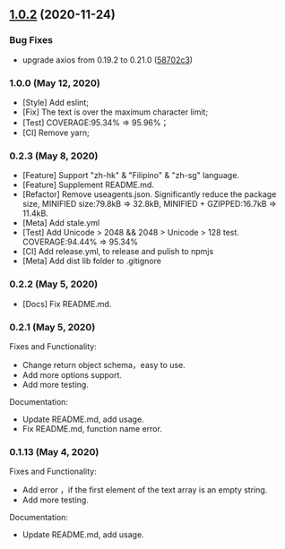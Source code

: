 ## [1.0.2](https://github.com/DarinRowe/googletrans/compare/v1.0.0...v1.0.2) (2020-11-24)


### Bug Fixes

* upgrade axios from 0.19.2 to 0.21.0 ([58702c3](https://github.com/DarinRowe/googletrans/commit/58702c34578266736caa0aa11385ee5f10f6c6ee))

### 1.0.0 (May 12, 2020)

- [Style] Add eslint;
- [Fix] The text is over the maximum character limit;
- [Test] COVERAGE:95.34% => 95.96%；
- [CI] Remove yarn;

### 0.2.3 (May 8, 2020)

- [Feature] Support "zh-hk" & "Filipino" & "zh-sg" language.
- [Feature] Supplement README.md.
- [Refactor] Remove useagents.json. Significantly reduce the package size, MINIFIED size:79.8kB => 32.8kB, MINIFIED + GZIPPED:16.7kB => 11.4kB.
- [Meta] Add stale.yml
- [Test] Add Unicode > 2048 && 2048 > Unicode > 128 test. COVERAGE:94.44% => 95.34%
- [CI] Add release.yml, to release and pulish to npmjs
- [Meta] Add dist lib folder to .gitignore

### 0.2.2 (May 5, 2020)

- [Docs] Fix README.md.

### 0.2.1 (May 5, 2020)

Fixes and Functionality:

- Change return object schema，easy to use.
- Add more options support.
- Add more testing.

Documentation:

- Update README.md, add usage.
- Fix README.md, function name error.

### 0.1.13 (May 4, 2020)

Fixes and Functionality:

- Add error ，if the first element of the text array is an empty string.
- Add more testing.

Documentation:

- Update README.md, add usage.
